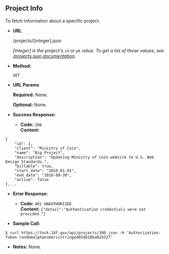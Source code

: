 **Project Info**
----
To fetch information about a specific project.

* **URL**

  /projects/[integer].json
  
  *[integer] is the project's `id` or `pk` value. To get a list of these values, see [/projects.json documentation](https://github.com/18F/blob/master/tock/api-docs/projects.md).*

* **Method:**

  `GET`
  
*  **URL Params**

   **Required:**
   None.
   
   **Optional:**
   None.

* **Success Response:**

  * **Code:** `200` <br />
    **Content:** 
```
{
    "id": 1,
    "client": "Ministry of Coin",
    "name": "Big Project",
    "description": "Updating Ministry of Coin website to U.S. Web Design Standards.",
    "billable": true,
    "start_date": "2016-01-01",
    "end_date": "2016-09-30",
    "active": false
},...
```
 
* **Error Response:**

  * **Code:** `401 UNAUTHORIZED` <br />
    **Content:** `{"detail":"Authentication credentials were not provided."}`

* **Sample Call:**

```
$ curl https://tock.18f.gov/api/projects/100.json -H 'Authorization: Token randomalphanumericstringed854b18ba024327'
```

* **Notes:** None.
 
